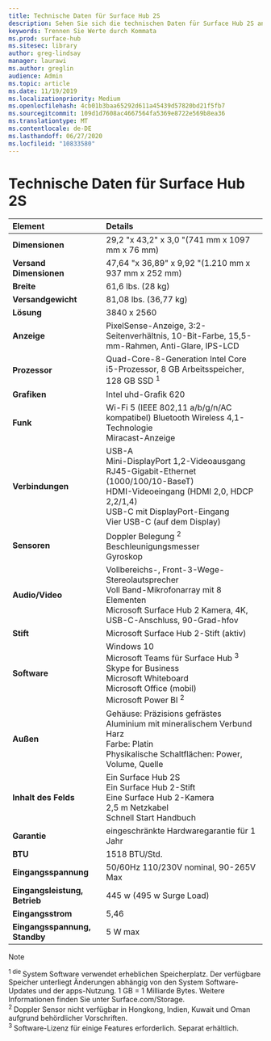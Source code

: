 ```yaml
---
title: Technische Daten für Surface Hub 2S
description: Sehen Sie sich die technischen Daten für Surface Hub 2S an, einschließlich Stift, Kamera und optionaler Akku Spezifikationen für Handys.
keywords: Trennen Sie Werte durch Kommata
ms.prod: surface-hub
ms.sitesec: library
author: greg-lindsay
manager: laurawi
ms.author: greglin
audience: Admin
ms.topic: article
ms.date: 11/19/2019
ms.localizationpriority: Medium
ms.openlocfilehash: 4cb01b3baa65292d611a45439d57820bd21f5fb7
ms.sourcegitcommit: 109d1d7608ac4667564fa5369e8722e569b8ea36
ms.translationtype: MT
ms.contentlocale: de-DE
ms.lasthandoff: 06/27/2020
ms.locfileid: "10833580"
---
```

# Technische Daten für Surface Hub 2S

|**Element**|**Details**|
|:------ |:--------- |
|**Dimensionen**| 29,2 "x 43,2" x 3,0 "(741 mm x 1097 mm x 76 mm) |
|**Versand Dimensionen**| 47,64 "x 36,89" x 9,92 "(1.210 mm x 937 mm x 252 mm)|
|**Breite**| 61,6 lbs. (28 kg) |
|**Versandgewicht**| 81,08 lbs. (36,77 kg) |
|**Lösung**| 3840 x 2560 |
|**Anzeige**| PixelSense-Anzeige, 3:2-Seitenverhältnis, 10-Bit-Farbe, 15,5-mm-Rahmen, Anti-Glare, IPS-LCD |
|**Prozessor**| Quad-Core-8-Generation Intel Core i5-Prozessor, 8 GB Arbeitsspeicher, 128 GB SSD <sup> 1</sup> |
|**Grafiken**| Intel uhd-Grafik 620 |
|**Funk**| Wi-Fi 5 (IEEE 802,11 a/b/g/n/AC kompatibel) Bluetooth Wireless 4,1-Technologie <br> Miracast-Anzeige |
|**Verbindungen**| USB-A <br> Mini-DisplayPort 1,2-Videoausgang <br> RJ45-Gigabit-Ethernet (1000/100/10-BaseT) <br> HDMI-Videoeingang (HDMI 2,0, HDCP 2,2/1,4) <br> USB-C mit DisplayPort-Eingang <br> Vier USB-C (auf dem Display) |
|**Sensoren**| Doppler Belegung <sup> 2</sup> <br> Beschleunigungsmesser <br> Gyroskop |
|**Audio/Video**| Vollbereichs-, Front-3-Wege-Stereolautsprecher <br> Voll Band-Mikrofonarray mit 8 Elementen <br> Microsoft Surface Hub 2 Kamera, 4K, USB-C-Anschluss, 90-Grad-hfov |
|**Stift**| Microsoft Surface Hub 2-Stift (aktiv) |
|**Software**| Windows 10 <br> Microsoft Teams für Surface Hub <sup> 3</sup> <br> Skype for Business <br> Microsoft Whiteboard <br> Microsoft Office (mobil) <br> Microsoft Power BI <sup> 2</sup> |
|**Außen**| Gehäuse: Präzisions gefrästes Aluminium mit mineralischem Verbund Harz <br> Farbe: Platin <br> Physikalische Schaltflächen: Power, Volume, Quelle |
|**Inhalt des Felds**| Ein Surface Hub 2S <br> Ein Surface Hub 2-Stift  <br> Eine Surface Hub 2-Kamera <br> 2,5 m Netzkabel <br> Schnell Start Handbuch |
|**Garantie**| eingeschränkte Hardwaregarantie für 1 Jahr |
|**BTU**| 1518 BTU/Std. |
|**Eingangsspannung**| 50/60Hz 110/230V nominal, 90-265V Max |
|**Eingangsleistung, Betrieb**| 445 w (495 w Surge Load) |
|**Eingangsstrom**| 5,46 |
|**Eingangsspannung, Standby**| 5 W max  |

> [!NOTE]
> <sup>1 die </sup> System Software verwendet erheblichen Speicherplatz. Der verfügbare Speicher unterliegt Änderungen abhängig von den System Software-Updates und der apps-Nutzung. 1 GB = 1 Milliarde Bytes. Weitere Informationen finden Sie unter Surface.com/Storage. <br> <sup>2 </sup> Doppler Sensor nicht verfügbar in Hongkong, Indien, Kuwait und Oman aufgrund behördlicher Vorschriften.
<br> <sup>3 </sup> Software-Lizenz für einige Features erforderlich. Separat erhältlich.<br> 
